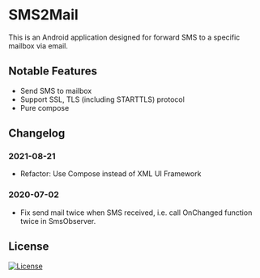 # SMS2Mail
This is an Android application designed for forward SMS to a specific mailbox via email. 

## Notable Features
- Send SMS to mailbox
- Support SSL, TLS (including STARTTLS) protocol
- Pure compose

## Changelog

### 2021-08-21
- Refactor: Use Compose instead of XML UI Framework

### 2020-07-02
- Fix send mail twice when SMS received, i.e. call OnChanged function twice in SmsObserver.


## License

[![License](https://img.shields.io/badge/License-Apache%202.0-blue.svg)](https://opensource.org/licenses/Apache-2.0)
